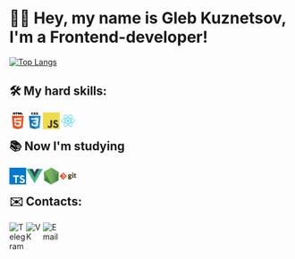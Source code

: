 # 👋🏻 Hey, my name is Gleb Kuznetsov, I'm a Frontend-developer!

[![Top Langs](https://github-readme-stats.vercel.app/api/top-langs/?username=GlebKuznetsov94&layout=compact)](https://github.com/GlebKuznetsov94/github-readme-stats)

## 🛠 My hard skills:
[<img src="https://raw.githubusercontent.com/github/explore/80688e429a7d4ef2fca1e82350fe8e3517d3494d/topics/html/html.png" align="left" width="30" alt="HTML5">]()
[<img src="https://raw.githubusercontent.com/github/explore/80688e429a7d4ef2fca1e82350fe8e3517d3494d/topics/css/css.png" align="left" width="30" alt="CSS">]() 
[<img src="https://raw.githubusercontent.com/github/explore/80688e429a7d4ef2fca1e82350fe8e3517d3494d/topics/javascript/javascript.png" align="left" width="30" alt="JavaScript">]()
[<img src="https://raw.githubusercontent.com/github/explore/80688e429a7d4ef2fca1e82350fe8e3517d3494d/topics/react/react.png" align="left" width="30" alt="React">]()
<br>

## 📚 Now I'm studying
[<img src="https://raw.githubusercontent.com/github/explore/80688e429a7d4ef2fca1e82350fe8e3517d3494d/topics/typescript/typescript.png" align="left" width="30" alt="Typescript">]()
[<img src="https://raw.githubusercontent.com/github/explore/80688e429a7d4ef2fca1e82350fe8e3517d3494d/topics/vue/vue.png" align="left" width="30" alt="Vue">]()
[<img src="https://raw.githubusercontent.com/github/explore/80688e429a7d4ef2fca1e82350fe8e3517d3494d/topics/nodejs/nodejs.png" align="left" width="30" alt="Node.js">]()
[<img src="https://raw.githubusercontent.com/github/explore/80688e429a7d4ef2fca1e82350fe8e3517d3494d/topics/git/git.png" align="left" width="30" alt="Git">]()
<br>

## ✉️ Contacts:
[<img src="https://cdn-icons-png.flaticon.com/512/2111/2111646.png" align="left" width="30" alt="Telegram">](https://t.me/Gleb_Kuznetsov94)
[<img src="https://cdn-icons-png.flaticon.com/512/5968/5968835.png" align="left" width="30" alt="VK">](https://vk.com/glebkuznetsov)
[<img src="https://cdn-icons-png.flaticon.com/512/6124/6124986.png" align="left" width="30" alt="Email">](mailto:GlebKuznetsov.inc@yandex.ru)
